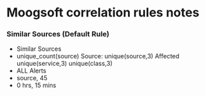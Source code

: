 # Moogsoft correlation rules notes

### Similar Sources (Default Rule)
- Similar Sources
- unique_count(source) Source: unique(source,3) Affected unique(service,3) unique(class,3)
- ALL Alerts
- source, 45
- 0 hrs, 15 mins
